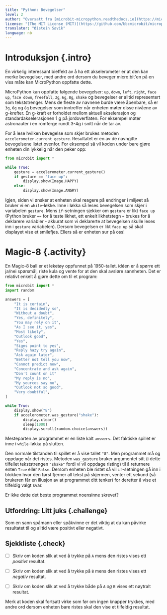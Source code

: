 ```yaml
---
title: "Python: Bevegelser"
level: 2
author: "Oversatt fra [microbit-micropython.readthedocs.io](https://microbit-micropython.readthedocs.io/en/latest/tutorials/gestures.html)"
license: "[The MIT License (MIT)](https://github.com/bbcmicrobit/micropython/blob/master/LICENSE)"
translator: "Øistein Søvik"
language: nb
---
```


# Introduksjon {.intro}

En virkelig interessant bieffekt av å ha ett akselerometer er at den kan merke
bevegelser, med andre ord dersom du beveger micro:bit'en på en viss måte kan
MicroPython oppfatte dette.

MicroPython kan oppfatte følgende bevegelser: `up`, `down`, `left`, `right`,
`face up`, `face down`, `freefall`, `3g`, `6g`, `8g`, `shake` og bevegelser er
alltid representert som tekststrenger. Mens de fleste av navnene burde være
åpenbare, så er `3g`, `6g` og `8g` bevegelser som inntreffer når enheten møter
disse nivåene av g-krefter. En g-kraft er forholdet mellom aktuell akselerasjon
og standardakselerasjonen 1 g på jordoverflaten. For eksempel møter astronauter
i en romferge rundt 3-4g i snitt når de tar av.

For å lese hvilken bevegelse som skjer brukes metoden
`accelerometer.current_gesture`. Resultatet er en av de navngitte bevegelsene
listet ovenfor. For eksempel så vil koden under bare gjøre enheten din lykkelig
når den peker opp:

```python
from microbit import *

while True:
    gesture = accelerometer.current_gesture()
    if gesture == "face up":
        display.show(Image.HAPPY)
    else:
        display.show(Image.ANGRY)
```

Igjen, siden vi ønsker at enheten skal reagere på endringer i miljøet så bruker
vi en `while`-løkke. Inne i løkka så leses bevegelsen som skjer i variabelen
`gesture`. Mens `if`-setningen sjekker om `gesture` er likt `face up` (Python
bruker `==` for å teste likhet, ett enkelt likhetstegn `=` brukes for å
deklarere variabler - akkurat som vi deklarerte at bevegelsen skulle leses inn
i `gesture` variabelen). Dersom bevegelsen er likt `face up` så skal displayet
vise et smilefjes. Ellers så er enheten sur på oss!

# Magic-8 {.activity}

En Magic-8 ball er et leketøy oppfunnet på 1950-tallet. idéen er å spørre ett
ja/nei spørsmål, riste kula og vente for at den skal avsløre sannheten. Det er
relativt enkelt å gjøre dette om til et program:

```python
from microbit import *
import random

answers = [
    "It is certain",
    "It is decidedly so",
    "Without a doubt",
    "Yes, definitely",
    "You may rely on it",
    "As I see it, yes",
    "Most likely",
    "Outlook good",
    "Yes",
    "Signs point to yes",
    "Reply hazy try again",
    "Ask again later",
    "Better not tell you now",
    "Cannot predict now",
    "Concentrate and ask again",
    "Don't count on it"
    "My reply is no",
    "My sources say no",
    "Outlook not so good",
    "Very doubtful",
]

while True:
    display.show("8")
    if accelerometer.was_gesture("shake"):
        display.clear()
        sleep(1000)
        display.scroll(random.choice(answers))
```

Mesteparten av programmet er en liste kalt `answers`. Det faktiske spillet er
inne i `while`-løkka på slutten.

Den normale tilstanden til spillet er å vise tallet `"8"`. Men programmet må og
oppdage når det ristes. Metoden `was_gesture` bruker argumentet sitt (i dette
tilfellet tekststrengen `"shake"` fordi vi vil oppdage risting) til å returnere
enten `True` eller `False`. Dersom enheten ble ristet så vil `if`-setningen gå
inn i blokken hvor den først fjerner all tekst på skjermen, venter ett sekund
(så brukeren får en illusjon av at programmet ditt tenker) for deretter å vise
et tilfeldig valgt svar.

Er ikke dette det beste programmet noensinne skrevet?


## Utfordring: Litt juks {.challenge}

Som en sann spåmann eller spåkvinne er det viktig at du kan påvirke resultatet
til og alltid være positivt eller negativt.


## Sjekkliste {.check}

- [ ] Skriv om koden slik at ved å trykke på `A` mens den ristes vises ett
      *positivt* resultat.

- [ ] Skriv om koden slik at ved å trykke på `B` mens den ristes vises ett
      *negativ* resultat.

- [ ] Skriv om koden slik at ved å trykke både på `A` *og* `B` vises ett
      nøytralt resultat.

Merk at koden skal fortsatt virke som før om ingen knapper trykkes, med andre
ord dersom enheten bare ristes skal den vise et tilfeldig resultat.
